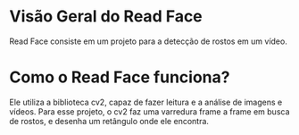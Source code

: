 # Visão Geral do Read Face
Read Face consiste em um projeto para a detecção de rostos em um vídeo.

# Como o Read Face funciona?
Ele utiliza a biblioteca cv2, capaz de fazer leitura e a análise de imagens e vídeos. Para esse projeto, o cv2 faz uma varredura frame a frame em busca de rostos, e desenha um retângulo onde ele encontra.